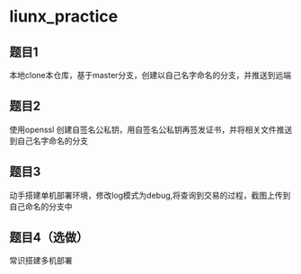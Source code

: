 # liunx_practice

## 题目1 
本地clone本仓库，基于master分支，创建以自己名字命名的分支，并推送到远端

## 题目2
使用openssl 创建自签名公私钥，用自签名公私钥再签发证书，并将相关文件推送到自己名字命名的分支

## 题目3
动手搭建单机部署环境，修改log模式为debug,将查询到交易的过程，截图上传到自己命名的分支中

## 题目4（选做）
常识搭建多机部署
